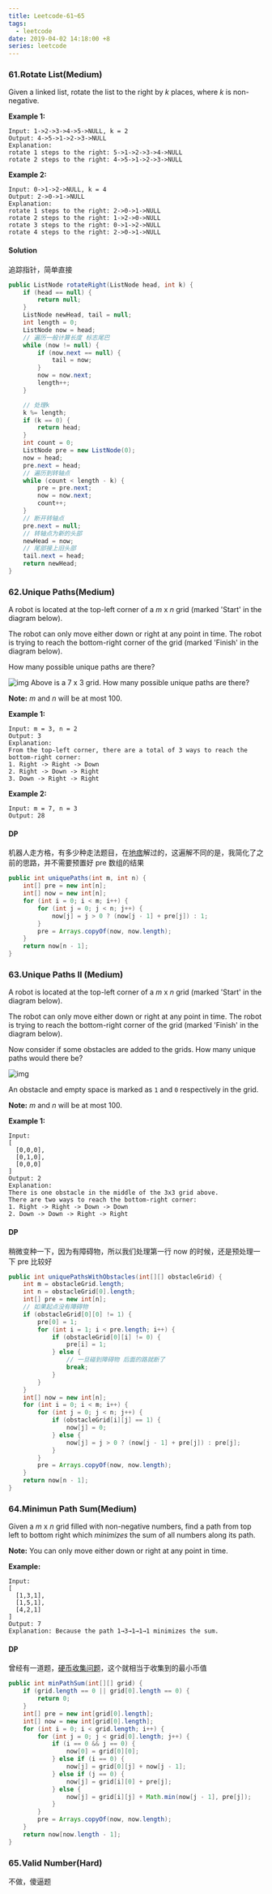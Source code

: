 ```yaml
---
title: Leetcode-61~65
tags:
  - leetcode
date: 2019-04-02 14:18:00 +8
series: leetcode
---
```


### 61.Rotate List(Medium)

Given a linked list, rotate the list to the right by _k_ places, where _k_ is non-negative.

**Example 1:**

```
Input: 1->2->3->4->5->NULL, k = 2
Output: 4->5->1->2->3->NULL
Explanation:
rotate 1 steps to the right: 5->1->2->3->4->NULL
rotate 2 steps to the right: 4->5->1->2->3->NULL
```

**Example 2:**

```
Input: 0->1->2->NULL, k = 4
Output: 2->0->1->NULL
Explanation:
rotate 1 steps to the right: 2->0->1->NULL
rotate 2 steps to the right: 1->2->0->NULL
rotate 3 steps to the right: 0->1->2->NULL
rotate 4 steps to the right: 2->0->1->NULL
```

#### Solution

追踪指针，简单直接

```java
public ListNode rotateRight(ListNode head, int k) {
    if (head == null) {
        return null;
    }
    ListNode newHead, tail = null;
    int length = 0;
    ListNode now = head;
    // 遍历一般计算长度 标志尾巴
    while (now != null) {
        if (now.next == null) {
            tail = now;
        }
        now = now.next;
        length++;
    }

    // 处理k
    k %= length;
    if (k == 0) {
        return head;
    }
    int count = 0;
    ListNode pre = new ListNode(0);
    now = head;
    pre.next = head;
    // 遍历到转轴点
    while (count < length - k) {
        pre = pre.next;
        now = now.next;
        count++;
    }
    // 断开转轴点
    pre.next = null;
    // 转轴点为新的头部
    newHead = now;
    // 尾部接上旧头部
    tail.next = head;
    return newHead;
}
```

### 62.Unique Paths(Medium)

A robot is located at the top-left corner of a _m_ x _n_ grid (marked 'Start' in the diagram below).

The robot can only move either down or right at any point in time. The robot is trying to reach the bottom-right corner of the grid (marked 'Finish' in the diagram below).

How many possible unique paths are there?

![img](https://assets.leetcode.com/uploads/2018/10/22/robot_maze.png)
Above is a 7 x 3 grid. How many possible unique paths are there?

**Note:** _m_ and _n_ will be at most 100.

**Example 1:**

```
Input: m = 3, n = 2
Output: 3
Explanation:
From the top-left corner, there are a total of 3 ways to reach the bottom-right corner:
1. Right -> Right -> Down
2. Right -> Down -> Right
3. Down -> Right -> Right
```

**Example 2:**

```
Input: m = 7, n = 3
Output: 28
```

#### DP

机器人走方格，有多少种走法题目，在[地痞](./188zp6j.html?hash=c401ac5d)解过的，这遍解不同的是，我简化了之前的思路，并不需要预置好 pre 数组的结果

```java
public int uniquePaths(int m, int n) {
    int[] pre = new int[n];
    int[] now = new int[n];
    for (int i = 0; i < m; i++) {
        for (int j = 0; j < n; j++) {
            now[j] = j > 0 ? (now[j - 1] + pre[j]) : 1;
        }
        pre = Arrays.copyOf(now, now.length);
    }
    return now[n - 1];
}
```

### 63.Unique Paths II (Medium)

A robot is located at the top-left corner of a _m_ x _n_ grid (marked 'Start' in the diagram below).

The robot can only move either down or right at any point in time. The robot is trying to reach the bottom-right corner of the grid (marked 'Finish' in the diagram below).

Now consider if some obstacles are added to the grids. How many unique paths would there be?

![img](https://assets.leetcode.com/uploads/2018/10/22/robot_maze.png)

An obstacle and empty space is marked as `1` and `0` respectively in the grid.

**Note:** _m_ and _n_ will be at most 100.

**Example 1:**

```
Input:
[
  [0,0,0],
  [0,1,0],
  [0,0,0]
]
Output: 2
Explanation:
There is one obstacle in the middle of the 3x3 grid above.
There are two ways to reach the bottom-right corner:
1. Right -> Right -> Down -> Down
2. Down -> Down -> Right -> Right
```

#### DP

稍微变种一下，因为有障碍物，所以我们处理第一行 now 的时候，还是预处理一下 pre 比较好

```java
public int uniquePathsWithObstacles(int[][] obstacleGrid) {
    int m = obstacleGrid.length;
    int n = obstacleGrid[0].length;
    int[] pre = new int[n];
    // 如果起点没有障碍物
    if (obstacleGrid[0][0] != 1) {
        pre[0] = 1;
        for (int i = 1; i < pre.length; i++) {
            if (obstacleGrid[0][i] != 0) {
                pre[i] = 1;
            } else {
                // 一旦碰到障碍物 后面的路就断了
                break;
            }
        }
    }
    int[] now = new int[n];
    for (int i = 0; i < m; i++) {
        for (int j = 0; j < n; j++) {
            if (obstacleGrid[i][j] == 1) {
                now[j] = 0;
            } else {
                now[j] = j > 0 ? (now[j - 1] + pre[j]) : pre[j];
            }
        }
        pre = Arrays.copyOf(now, now.length);
    }
    return now[n - 1];
}
```

### 64.Minimun Path Sum(Medium)

Given a _m_ x _n_ grid filled with non-negative numbers, find a path from top left to bottom right which _minimizes_ the sum of all numbers along its path.

**Note:** You can only move either down or right at any point in time.

**Example:**

```
Input:
[
  [1,3,1],
  [1,5,1],
  [4,2,1]
]
Output: 7
Explanation: Because the path 1→3→1→1→1 minimizes the sum.
```

#### DP

曾经有一道题，[硬币收集问题](./188zp6j.html?hash=d2258ac5)，这个就相当于收集到的最小币值

```java
public int minPathSum(int[][] grid) {
    if (grid.length == 0 || grid[0].length == 0) {
        return 0;
    }
    int[] pre = new int[grid[0].length];
    int[] now = new int[grid[0].length];
    for (int i = 0; i < grid.length; i++) {
        for (int j = 0; j < grid[0].length; j++) {
            if (i == 0 && j == 0) {
                now[0] = grid[0][0];
            } else if (i == 0) {
                now[j] = grid[0][j] + now[j - 1];
            } else if (j == 0) {
                now[j] = grid[i][0] + pre[j];
            } else {
                now[j] = grid[i][j] + Math.min(now[j - 1], pre[j]);
            }
        }
        pre = Arrays.copyOf(now, now.length);
    }
    return now[now.length - 1];
}
```

### 65.Valid Number(Hard)

不做，傻逼题
